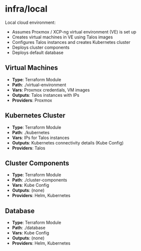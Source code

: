 # infra/local

Local cloud environment:
  - Assumes Proxmox / XCP-ng virtual environment (VE) is set up
  - Creates virtual machines in VE using Talos images
  - Configures Talos instances and creates Kubernetes cluster
  - Deploys cluster components
  - Deploys default database

## Virtual Machines

  - **Type**: Terraform Module
  - **Path**: ./virtual-environment
  - **Vars**: Proxmox credentials, VM images
  - **Outputs**: Talos instances with IPs
  - **Providers**: Proxmox

## Kubernetes Cluster

  - **Type**: Terraform Module
  - **Path**: ./kubernetes
  - **Vars**: IPs for Talos instances
  - **Outputs**: Kubernetes connectivity details (Kube Config)
  - **Providers**: Talos

## Cluster Components

  - **Type**: Terraform Module
  - **Path**: ./cluster-components
  - **Vars**: Kube Config
  - **Outputs**: (none)
  - **Providers**: Helm, Kubernetes

## Database

  - **Type**: Terraform Module
  - **Path**: ./database
  - **Vars**: Kube Config
  - **Outputs**: (none)
  - **Providers**: Helm, Kubernetes
